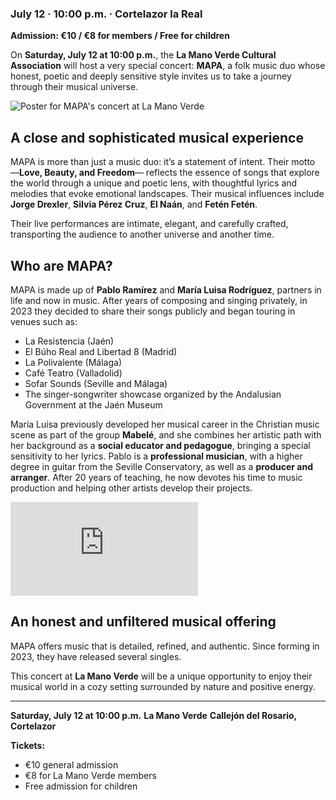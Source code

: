 ﻿### July 12 · 10:00 p.m. · Cortelazor la Real

**Admission: €10 / €8 for members / Free for children**

On **Saturday, July 12 at 10:00 p.m.**, the **La Mano Verde Cultural Association** will host a very special concert: **MAPA**, a folk music duo whose honest, poetic and deeply sensitive style invites us to take a journey through their musical universe.

![Poster for MAPA's concert at La Mano Verde](/images/blog/2025-07-02-concierto-mapa/concierto-mapa.jpg)

## A close and sophisticated musical experience

MAPA is more than just a music duo: it’s a statement of intent. Their motto —**Love, Beauty, and Freedom**— reflects the essence of songs that explore the world through a unique and poetic lens, with thoughtful lyrics and melodies that evoke emotional landscapes.
Their musical influences include **Jorge Drexler**, **Silvia Pérez Cruz**, **El Naán**, and **Fetén Fetén**.

Their live performances are intimate, elegant, and carefully crafted, transporting the audience to another universe and another time.

## Who are MAPA?

MAPA is made up of **Pablo Ramírez** and **María Luisa Rodríguez**, partners in life and now in music. After years of composing and singing privately, in 2023 they decided to share their songs publicly and began touring in venues such as:

* La Resistencia (Jaén)
* El Búho Real and Libertad 8 (Madrid)
* La Polivalente (Málaga)
* Café Teatro (Valladolid)
* Sofar Sounds (Seville and Málaga)
* The singer-songwriter showcase organized by the Andalusian Government at the Jaén Museum

María Luisa previously developed her musical career in the Christian music scene as part of the group **Mabelé**, and she combines her artistic path with her background as a **social educator and pedagogue**, bringing a special sensitivity to her lyrics.
Pablo is a **professional musician**, with a higher degree in guitar from the Seville Conservatory, as well as a **producer and arranger**. After 20 years of teaching, he now devotes his time to music production and helping other artists develop their projects.

<div class="ratio ratio-16x9">
    <iframe 
        src="https://www.youtube.com/embed/aKn_xNLkURQ?si=XbR18zUcVVzKtDqB" 
        title="YouTube video player" 
        frameborder="0" 
        allow="accelerometer; autoplay; clipboard-write; encrypted-media; gyroscope; picture-in-picture; web-share" 
        referrerpolicy="strict-origin-when-cross-origin" 
        allowfullscreen>
    </iframe>
</div>

## An honest and unfiltered musical offering

MAPA offers music that is detailed, refined, and authentic. Since forming in 2023, they have released several singles.

This concert at **La Mano Verde** will be a unique opportunity to enjoy their musical world in a cozy setting surrounded by nature and positive energy.

---

**Saturday, July 12 at 10:00 p.m.**
**La Mano Verde**
**Callejón del Rosario, Cortelazor**

**Tickets:**

* €10 general admission
* €8 for La Mano Verde members
* Free admission for children